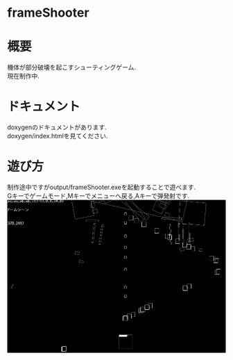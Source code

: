 # frameShooter

# 概要  
機体が部分破壊を起こすシューティングゲーム.  
現在制作中.  
  
# ドキュメント  
doxygenのドキュメントがあります.  
doxygen/index.htmlを見てください.  
# 遊び方  
制作途中ですがoutput/frameShooter.exeを起動することで遊べます.  
Gキーでゲームモード,Mキーでメニューへ戻る,Aキーで弾発射です.  
![demo](https://github.com/SSN817/frameShooter/blob/master/demo.png)  
